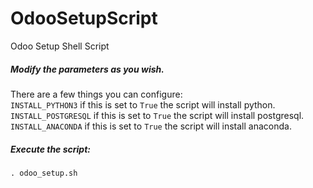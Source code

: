 # OdooSetupScript
Odoo Setup Shell Script

##### Modify the parameters as you wish.
There are a few things you can configure:<br/>
```INSTALL_PYTHON3``` if this is set to ```True``` the script will install python.<br/>
```INSTALL_POSTGRESQL``` if this is set to ```True``` the script will install postgresql.<br/>
```INSTALL_ANACONDA```  if this is set to ```True``` the script will install anaconda.<br/>

##### Execute the script:
```
. odoo_setup.sh
```